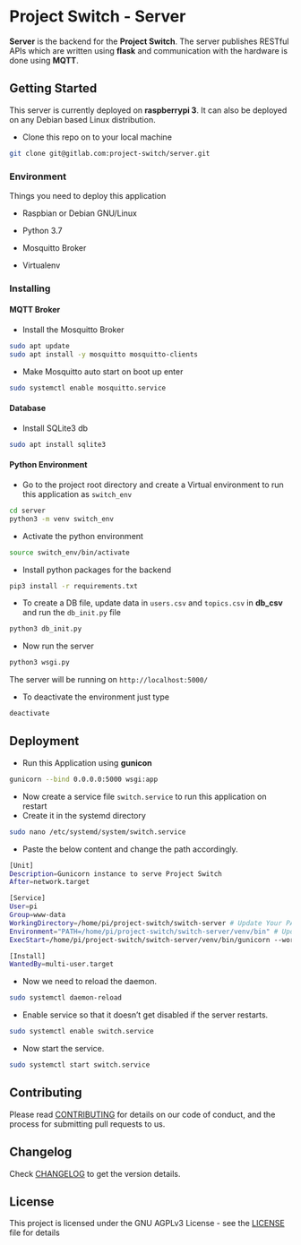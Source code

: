 # Project Switch - Server

__Server__ is the backend for the __Project Switch__. The server publishes RESTful APIs which are written using __flask__ and communication with the hardware is done using __MQTT__.

## Getting Started

This server is currently deployed on __raspberrypi 3__. It can also be deployed on any Debian based Linux distribution.

- Clone this repo on to your local machine

```bash
git clone git@gitlab.com:project-switch/server.git
```

### Environment

Things you need to deploy this application

- Raspbian or Debian GNU/Linux

- Python 3.7

- Mosquitto Broker

- Virtualenv

### Installing

#### MQTT Broker

- Install the Mosquitto Broker

```bash
sudo apt update
sudo apt install -y mosquitto mosquitto-clients
```

- Make Mosquitto auto start on boot up enter

```bash
sudo systemctl enable mosquitto.service
```

#### Database

- Install SQLite3 db

```bash
sudo apt install sqlite3
```

#### Python Environment

- Go to the project root directory and create a Virtual environment to run this application as `switch_env`

```bash
cd server
python3 -m venv switch_env
```

- Activate the python environment

```bash
source switch_env/bin/activate
```

- Install python packages for the backend

```bash
pip3 install -r requirements.txt
```

- To create a DB file, update data in `users.csv` and `topics.csv` in __db_csv__ and run the `db_init.py` file

```bash
python3 db_init.py
```

- Now run the server

```bash
python3 wsgi.py
```

The server will be running on `http://localhost:5000/`

- To deactivate the environment just type

```bash
deactivate
```

## Deployment

- Run this Application using __gunicon__

```bash
gunicorn --bind 0.0.0.0:5000 wsgi:app
```

- Now create a service file `switch.service` to run this application on restart
- Create it in the systemd directory

```bash
sudo nano /etc/systemd/system/switch.service 
```
- Paste the below content and change the path accordingly.
```bash
[Unit]
Description=Gunicorn instance to serve Project Switch
After=network.target

[Service]
User=pi
Group=www-data
WorkingDirectory=/home/pi/project-switch/switch-server # Update Your PATH
Environment="PATH=/home/pi/project-switch/switch-server/venv/bin" # Update Your PATH
ExecStart=/home/pi/project-switch/switch-server/venv/bin/gunicorn --workers 3 --bind unix:projectswitch.sock -m 007 wsgi:app # Update Your PATH

[Install]
WantedBy=multi-user.target
```

- Now we need to reload the daemon.

```bash
sudo systemctl daemon-reload
```

- Enable service so that it doesn’t get disabled if the server restarts.

```bash
sudo systemctl enable switch.service
```

- Now start the service.

```bash
sudo systemctl start switch.service
```

## Contributing

Please read [CONTRIBUTING](CONTRIBUTING.md) for details on our code of conduct, and the process for submitting pull requests to us.

## Changelog

Check [CHANGELOG](CHANGELOG.md) to get the version details.

## License

This project is licensed under the GNU AGPLv3 License - see the [LICENSE](LICENSE) file for details
